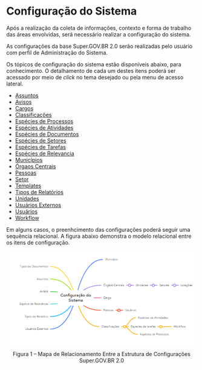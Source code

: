 # Configuração do Sistema

Após a realização da coleta de informações, contexto e forma de trabalho das áreas envolvidas, será necessário realizar a configuração do sistema.

As configurações da base Super.GOV.BR 2.0 serão realizadas pelo usuário com perfil de Administração do Sistema.

Os tópicos de configuração do sistema estão disponíveis abaixo, para conhecimento. O detalhamento de cada um destes itens poderá ser acessado por meio de *click* no tema desejado ou pela menu de acesso lateral.


* [Assuntos](https://supp-administrativo-docs-dfhkdiush.readthedocs.io/pt_BR/latest/implantacao/configuracao/Assuntos.html)
* [Avisos](https://supp-administrativo-docs-dfhkdiush.readthedocs.io/pt_BR/latest/implantacao/configuracao/Avisos.html)
* [Cargos](https://supp-administrativo-docs-dfhkdiush.readthedocs.io/pt_BR/latest/implantacao/configuracao/Cargos.html)
* [Classificações](https://supp-administrativo-docs-dfhkdiush.readthedocs.io/pt_BR/latest/implantacao/configuracao/Classificacoes.html)
* [Espécies de Processos](https://supp-administrativo-docs-dfhkdiush.readthedocs.io/pt_BR/latest/implantacao/configuracao/Especies_de_Processos.html)
* [Espécies de Atividades](https://supp-administrativo-docs-dfhkdiush.readthedocs.io/pt_BR/latest/implantacao/configuracao/Especies_de_Atividades.html)
* [Espécies de Documentos](https://supp-administrativo-docs-dfhkdiush.readthedocs.io/pt_BR/latest/implantacao/configuracao/Especies_de_Documentos.html)
* [Espécies de Setores](https://supp-administrativo-docs-dfhkdiush.readthedocs.io/pt_BR/latest/implantacao/configuracao/Especies_de_Setores.html)
* [Espécies de Tarefas](https://supp-administrativo-docs-dfhkdiush.readthedocs.io/pt_BR/latest/implantacao/configuracao/Especies_de_Tarefas.html)
* [Espécies de Relevancia](https://supp-administrativo-docs-dfhkdiush.readthedocs.io/pt_BR/latest/implantacao/configuracao/Especies_de_Relevancia.html)
* [Municípios](https://supp-administrativo-docs-dfhkdiush.readthedocs.io/pt_BR/latest/implantacao/configuracao/Municipios.html)
* [Órgaos Centrais](https://supp-administrativo-docs-dfhkdiush.readthedocs.io/pt_BR/latest/implantacao/configuracao/Orgaos.html)
* [Pessoas](https://supp-administrativo-docs-dfhkdiush.readthedocs.io/pt_BR/latest/implantacao/configuracao/Pessoas.html)
* [Setor](https://supp-administrativo-docs-dfhkdiush.readthedocs.io/pt_BR/latest/implantacao/configuracao/Setor.html)
* [Templates](https://supp-administrativo-docs-dfhkdiush.readthedocs.io/pt_BR/latest/implantacao/configuracao/Templates.html)
* [Tipos de Relatórios](https://supp-administrativo-docs-dfhkdiush.readthedocs.io/pt_BR/latest/implantacao/configuracao/Tipos_de_Relatorios.html)
* [Unidades](https://supp-administrativo-docs-dfhkdiush.readthedocs.io/pt_BR/latest/implantacao/configuracao/Unidades.html)
* [Usuários Externos](https://supp-administrativo-docs-dfhkdiush.readthedocs.io/pt_BR/latest/implantacao/configuracao/Usuarios_Externos.html)
* [Usuários](https://supp-administrativo-docs-dfhkdiush.readthedocs.io/pt_BR/latest/implantacao/configuracao/Usuarios.html)
* [Workflow](https://supp-administrativo-docs-dfhkdiush.readthedocs.io/pt_BR/latest/implantacao/configuracao/Workflow.html)

Em alguns casos, o preenhcimento das configurações poderá seguir uma sequência relacional. A figura abaixo demonstra o modelo relacional entre os itens de configuração. 

<img src="../../_static/images/Mapa mental para Configuração SUPER.png"/>
<p style="text-align: center;">Figura 1 – Mapa de Relacionamento Entre a Estrutura de Configurações Super.GOV.BR 2.0</p> 
